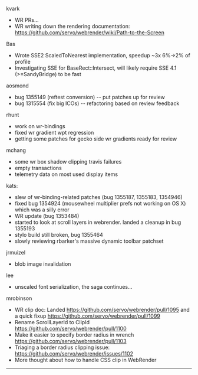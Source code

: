 kvark
* WR PRs...
* WR writing down the rendering documentation: https://github.com/servo/webrender/wiki/Path-to-the-Screen




Bas
* Wrote SSE2 ScaledToNearest implementation, speedup ~3x 6%->2% of profile
* Investigating SSE for BaseRect::Intersect, will likely require SSE 4.1 (>=SandyBridge) to be fast



aosmond
* bug 1355149 (reftest conversion) -- put patches up for review
* bug 1315554 (fix big ICOs) -- refactoring based on review feedback



rhunt
* work on wr-bindings
* fixed wr gradient wpt regression
* getting some patches for gecko side wr gradients ready for review



mchang
* some wr box shadow clipping travis failures
* empty transactions
* telemetry data on most used display items



kats:
* slew of wr-binding-related patches (bug 1355187, 1355183, 1354946)
* fixed bug 1354924 (mousewheel multiplier prefs not working on OS X) which was a silly error
* WR update (bug 1353484)
* started to look at scroll layers in webrender. landed a cleanup in bug 1355193
* stylo build still broken, bug 1355464
* slowly reviewing rbarker's massive dynamic toolbar patchset



jrmuizel
* blob image invalidation



lee
* unscaled font serialization, the saga continues...



mrobinson
* WR clip doc: Landed https://github.com/servo/webrender/pull/1095 and a quick fixup https://github.com/servo/webrender/pull/1099
* Rename ScrollLayerId to ClipId https://github.com/servo/webrender/pull/1100
* Make it easier to specify border radius in wrench https://github.com/servo/webrender/pull/1103
* Triaging a border radius clipping issue: https://github.com/servo/webrender/issues/1102
* More thought about how to handle CSS clip in WebRender



________________


